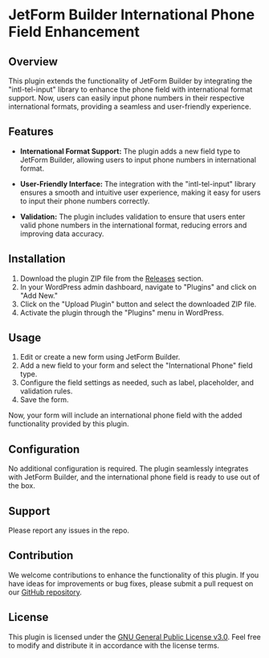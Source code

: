 # JetForm Builder International Phone Field Enhancement

## Overview

This plugin extends the functionality of JetForm Builder by integrating the "intl-tel-input" library to enhance the phone field with international format support. Now, users can easily input phone numbers in their respective international formats, providing a seamless and user-friendly experience.

## Features

- **International Format Support:** The plugin adds a new field type to JetForm Builder, allowing users to input phone numbers in international format.

- **User-Friendly Interface:** The integration with the "intl-tel-input" library ensures a smooth and intuitive user experience, making it easy for users to input their phone numbers correctly.

- **Validation:** The plugin includes validation to ensure that users enter valid phone numbers in the international format, reducing errors and improving data accuracy.

## Installation

1. Download the plugin ZIP file from the [Releases](link_to_releases) section.
2. In your WordPress admin dashboard, navigate to "Plugins" and click on "Add New."
3. Click on the "Upload Plugin" button and select the downloaded ZIP file.
4. Activate the plugin through the "Plugins" menu in WordPress.

## Usage

1. Edit or create a new form using JetForm Builder.
2. Add a new field to your form and select the "International Phone" field type.
3. Configure the field settings as needed, such as label, placeholder, and validation rules.
4. Save the form.

Now, your form will include an international phone field with the added functionality provided by this plugin.

## Configuration

No additional configuration is required. The plugin seamlessly integrates with JetForm Builder, and the international phone field is ready to use out of the box.

## Support

Please report any issues in the repo.

## Contribution

We welcome contributions to enhance the functionality of this plugin. If you have ideas for improvements or bug fixes, please submit a pull request on our [GitHub repository](link_to_github_repo).

## License

This plugin is licensed under the [GNU General Public License v3.0](link_to_license). Feel free to modify and distribute it in accordance with the license terms.